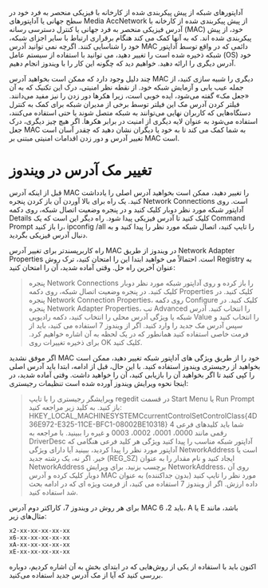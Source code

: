 آداپتورهای شبکه از پیش پیکربندی شده از کارخانه با فیزیکی منحصر به فرد خود در سطح جهانی یا آداپتورهای Media AccNetwork از پیش پیکربندی شده از کارخانه با آدرس فیزیکی منحصر به فرد جهانی یا کنترل دسترسی رسانه (MAC) خود، از پیش پیکربندی شده اند.
که به آنها کمک می کند هنگام برقراری ارتباط با سایر اجزای شبکه، خود را شناسایی کنند.
اگرچه نمی توانید آدرس MAC دائمی که در واقع توسط آداپتور شبکه ذخیره شده است را تغییر دهید،
می توانید با استفاده از سیستم عامل (OS) خود آدرس دیگری را ارائه دهید. خواهیم دید که چگونه این کار را با ویندوز انجام دهیم.

چند دلیل وجود دارد که ممکن است بخواهید آدرس MAC دیگری را شبیه سازی کنید، از جمله عیب یابی و آزمایش شبکه خود.
از نقطه نظر امنیتی، درک این تکنیک که به آن «جعل مک» گفته می‌شود، ایده خوبی است، زیرا هکرها دور زدن را نیز مفید می‌دانند.
فیلتر کردن آدرس مک این فیلتر توسط برخی از مدیران شبکه برای کمک به کنترل دستگاه‌هایی که کاربران نهایی می‌توانند به شبکه متصل شوند یا حتی استفاده می‌کنند، استفاده می‌شود
به عنوان لایه دیگری از امنیت در برابر هکرها. اگر هیچ چیز دیگری، درک جعل MAC به شما کمک می کند تا به خود یا دیگران نشان دهید که چقدر آسان است
تغییر آدرس و دور زدن اقدامات امنیتی مبتنی بر MAC است.


# تغییر مک آدرس در ویندوز

قبل از اینکه آدرس MAC را تغییر دهید، ممکن است بخواهید آدرس اصلی را یادداشت کنید. یک راه برای بالا آوردن آن باز کردن پنجره Network Connections است.
روی آداپتور شبکه مورد نظر دوبار کلیک کنید و در پنجره وضعیت اتصال شبکه، روی دکمه Details کلیک کنید تا آدرس فیزیکی پیدا شود.
راه دیگر این است که یک Command Prompt را باز کنید، ipconfig /all را تایپ کنید، اتصال شبکه مورد نظر را پیدا کنید و به دنبال آدرس فیزیکی بگردید.

راه کاربرپسندتر برای تغییر آدرس MAC در ویندوز از طریق Network Adapter Properties است. احتمالاً می خواهید ابتدا این را امتحان کنید،
ترک روش Registry به عنوان آخرین راه حل. وقتی آماده شدید، آن را امتحان کنید:


 >  پنجره Network Connections را باز کرده و روی آداپتور شبکه مورد نظر دوبار کلیک کنید.
    در پنجره وضعیت اتصال شبکه، روی دکمه Properties کلیک کنید.
    در پنجره Network Connection Properties، روی دکمه Configure کلیک کنید.
    در پنجره Network Adapter Properties، تب Advanced را انتخاب کنید.
    آدرس شبکه یا ویژگی آدرس محلی را انتخاب کنید،
    دکمه رادیویی Value را انتخاب کنید و سپس آدرس مک جدید را وارد کنید.
    اگر از ویندوز 7 استفاده می کنید، باید از فرمت خاصی استفاده کنید همانطور که در یک لحظه به آن اشاره خواهیم کرد.
    برای ذخیره تغییرات روی OK کلیک کنید.

اگر موفق نشدید MAC خود را از طریق ویژگی های آداپتور شبکه تغییر دهید، ممکن است بخواهید از رجیستری ویندوز استفاده کنید.
با این حال، قبل از ادامه، ابتدا باید آدرس اصلی را کپی کنید تا اگر بخواهید آن را بازیابی کنید، آن را خواهید داشت.
وقتی آماده شدید، در اینجا نحوه ویرایش ویندوز آورده شده است
تنظیمات رجیستری:


   >ویرایشگر رجیستری را با تایپ regedit در قسمت Start Menu یا Run Prompt باز کنید.
    به کلید زیر مراجعه کنید:
    HKEY_LOCAL_MACHINESYSTEMCcurrentControlSetControlClass{4D36E972-E325-11CE-BFC1-08002BE10318}
    شما باید کلیدهای فرعی 4 رقمی مانند 0000، 0001، 0002، 0003 و غیره را ببینید.
    با مراجعه به DriverDesc آداپتور شبکه مناسب را پیدا کنید
    ویژگی هر کلید فرعی
    هنگامی که آداپتور مورد نظر را پیدا کردید، ببینید آیا دارای ویژگی NetworkAddress است یا خیر.
    اگر نه، یک رشته جدید (REG_SZ) ایجاد کنید و
    نام مقدار را به عنوان NetworkAddress برچسب بزنید.
    برای ویرایش NetworkAddress، روی آن دوبار کلیک کرده و آدرس MAC مورد نظر را تایپ کنید
    (بدون جداکننده) به عنوان داده ارزش.
    اگر از ویندوز 7 استفاده می کنید، از فرمت ویژه ای که در ادامه بحث شد استفاده کنید.

برای هر روش در ویندوز 7، کاراکتر دوم آدرس MAC باید 2، 6، A یا E باشد، مانند مثال‌های زیر:

    x2-xx-xx-xx-xx-xx
    x6-xx-xx-xx-xx-xx
    xA-xx-xx-xx-xx-xx
    xE-xx-xx-xx-xx-xx

اکنون باید با استفاده از یکی از روش‌هایی که در ابتدای بخش به آن اشاره کردیم، دوباره بررسی کنید که آیا از مک آدرس جدید استفاده می‌کنید.
